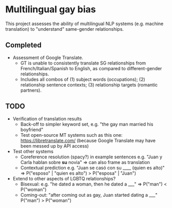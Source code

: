 # Multilingual gay bias
This project assesses the ability of multilingual NLP systems (e.g. machine translation) to "understand" same-gender relationships.

## Completed

- Assessment of Google Translate.
    - GT is unable to consistently translate SG relationships from French/Italian/Spanish to English, as compared to different-gender relationships.
    - Includes all combos of (1) subject words (occupations); (2) relationship sentence contexts; (3) relationship targets (romantic partners).

## TODO

- Verification of translation results
    - Back-off to simpler keyword set, e.g. "the gay man married his boyfriend"
    - Test open-source MT systems such as this one: https://libretranslate.com/ (because Google Translate may have been messed up by API access)
- Test other systems
    - Coreference resolution (spacy?) in example sentences e.g. "Juan y Carla hablan sobre **su** novia" => can also frame as translation
    - Contextual prediction e.g. "Juan se casó con su ____ (quien es alto)" => P("esposo" | "quien es alto") > P("esposa" | "Juan")
- Extend to other aspects of LGBTQ relationships?
    - Bisexual: e.g. "he dated a woman, then he dated a ___" => P("man") < P("woman")
    - Coming-out: "after coming out as gay, Juan started dating a ___" P("man") > P("woman")
